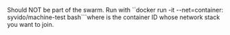 Should NOT be part of the swarm. Run with ``docker run -it --net=container:<container-id> syvido/machine-test bash```where <container-id> is the container ID  whose network stack you want to join.

